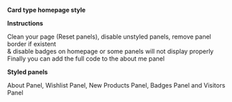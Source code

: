 
<b>Card type homepage style</b>
  
<p><strong>Instructions</strong></p>
<p>Clean your page (Reset panels), disable unstyled panels, remove panel border if existent <br />&amp; disable badges on homepage or some panels will not display properly<br />Finally you can add the full code to the about me panel</p>
<p><strong>Styled panels</strong></p>
<p>About Panel, Wishlist Panel, New Products Panel, Badges Panel and Visitors Panel</p>
